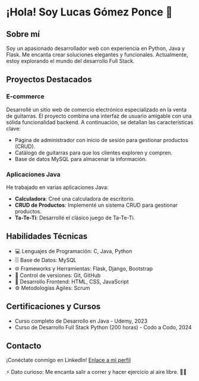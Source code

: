 # ¡Hola! Soy Lucas Gómez Ponce 👋

## Sobre mí
Soy un apasionado desarrollador web con experiencia en Python, Java y Flask. Me encanta crear soluciones elegantes y funcionales. Actualmente, estoy explorando el mundo del desarrollo Full Stack.

## Proyectos Destacados

### E-commerce
Desarrollé un sitio web de comercio electrónico especializado en la venta de guitarras. El proyecto combina una interfaz de usuario amigable con una sólida funcionalidad backend. A continuación, se detallan las características clave:

- Página de administrador con inicio de sesión para gestionar productos (CRUD).
- Catálogo de guitarras para que los clientes exploren y compren.
- Base de datos MySQL para almacenar la información.

### Aplicaciones Java
He trabajado en varias aplicaciones Java:


- **Calculadora**: Creé una calculadora de escritorio.
- **CRUD de Productos**: Implementé un sistema CRUD para gestionar productos.
- **Ta-Te-Ti**: Desarrollé el clásico juego de Ta-Te-Ti.

## Habilidades Técnicas
- 💻 Lenguajes de Programación: C, Java, Python
- 🗄️ Base de Datos: MySQL
- 🌐 Frameworks y Herramientas: Flask, Django, Bootstrap
- 📝 Control de versiones: Git, GitHub
- 🎨 Desarrollo Frontend: HTML, CSS, JavaScript
- ⚙️ Metodologías Ágiles: Scrum

## Certificaciones y Cursos
- Curso completo de Desarrollo en Java - Udemy, 2023
- Curso de Desarrollo Full Stack Python (200 horas) - Codo a Codo, 2024

## Contacto
¡Conéctate conmigo en LinkedIn! [Enlace a mi perfil](https://www.linkedin.com/in/lucas-gomez-ponce/)

⚡ Dato curioso: Me encanta salir a correr y hacer ejercicio al aire libre. 🏃‍♂️

<!---
LucasGomezPonce/LucasGomezPonce is a ✨ special ✨ repository because its `README.md` (this file) appears on your GitHub profile.
You can click the Preview link to take a look at your changes.
--->
